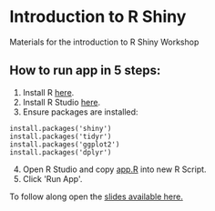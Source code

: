 # Introduction to R Shiny
Materials for the introduction to R Shiny Workshop

## How to run app in 5 steps:
1. Install R [here](https://cran.r-project.org/).
2. Install R Studio [here](https://www.rstudio.com/products/rstudio/download/).
3. Ensure packages are installed: 
```
install.packages('shiny')
install.packages('tidyr')
install.packages('ggplot2')
install.packages('dplyr')
```
4. Open R Studio and copy [app.R]('https://raw.githubusercontent.com/rcc-uchicago/r-shiny-intro-workshop/master/app.R') into new R Script.
5. Click 'Run App'.

To follow along open the [slides available here.](https://docs.google.com/presentation/d/1fuUIlfagMGkDzUlRQxjIImjY7mxgqqmS335MYzTqNbc/edit?usp=sharing)
